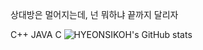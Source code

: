 상대방은 멀어지는데, 넌 뭐하냐 
끝까지 달리자

C++ JAVA C
![HYEONSIKOH's GitHub stats](https://github-readme-stats.vercel.app/api?username=K-Junyyy&show_icons=true&theme=dark)   
